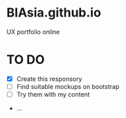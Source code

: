 # BIAsia.github.io
UX portfolio online

# TO DO
- [x] Create this responsory
- [ ] Find suitable mockups on bootstrap
- [ ] Try them with my content
- ...
